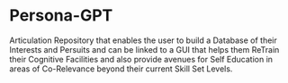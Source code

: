 # Persona-GPT
Articulation Repository that enables the user to build a Database of their Interests and Persuits and can be linked to a GUI that helps them ReTrain their Cognitive Facilities and also provide avenues for Self Education in areas of Co-Relevance beyond their current Skill Set Levels. 
